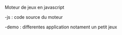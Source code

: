 Moteur  de jeux en javascript

-js : code source du moteur 

-demo : differentes application notament un petit jeux
